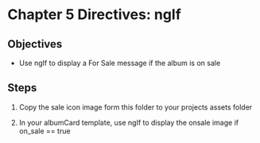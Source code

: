 # Chapter 5 Directives: ngIf

## Objectives

- Use ngIf to display a For Sale message if the album is on sale

## Steps

1. Copy the sale icon image form this folder to your projects assets folder

2. In your albumCard template, use ngIf to display the onsale image if on_sale == true
